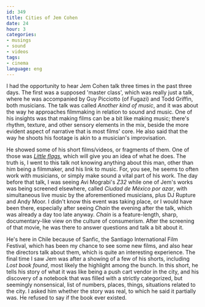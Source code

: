 ```yaml
---
id: 349
title: Cities of Jem Cohen
date: 24
hour: 3
categories:
- musings
- sound
- videos
tags:
- cinema
language: eng
---
```


I had the opportunity to hear Jem Cohen talk three times in the past three days. The first was a supposed 'master class', which was really just a talk, where he was accompanied by Guy Picciotto (of Fugazi) and Todd Griffin, both musicians. The talk was called _Another kind of music_, and it was about the way he approaches filmmaking in relation to sound and music. One of his insights was that making films can be a bit like making music; there's rhythm, texture, and other sensory elements in the mix, beside the more evident aspect of narrative that is most films' core. He also said that the way he shoots his footage is akin to a musician's improvisation.

He showed some of his short films/videos, or fragments of them. One of those was [_Little flags_](http://www.youtube.com/watch?v=YbcmgWX6jQw), which will give you an idea of what he does. The truth is, I went to this talk not knowing anything about this man, other than him being a filmmaker, and his link to music. For, you see, he seems to often work with musicians, or simply make sound a vital part of his work. The day before that talk, I was seeing Avi Mograbi's _Z32_ while one of Jem's works was being screened elsewhere, called _Ciudad de México por azar_, with simultaneous live music by the aforementioned musicians, plus DJ Rupture and Andy Moor. I didn't know this event was taking place, or I would have been there, especially after seeing _Chain_ the evening after the talk, which was already a day too late anyway. _Chain_ is a feature-length, sharp, documentary-like view on the culture of consumerism. After the screening of that movie, he was there to answer questions and talk a bit about it.

He's here in Chile because of Sanfic, the Santiago International Film Festival, which has been my chance to see some new films, and also hear the directors talk about them, which is quite an interesting experience. The final time I saw Jem was after a showing of a few of his shorts, including _Lost book found_, most likely the highlight among the bunch. In this short, he tells his story of what it was like being a push cart vendor in the city, and his discovery of a notebook that was filled with a strictly categorized, but seemingly nonsensical, list of numbers, places, things, situations related to the city. I asked him whether the story was real, to which he said it partially was. He refused to say if the book ever existed.
